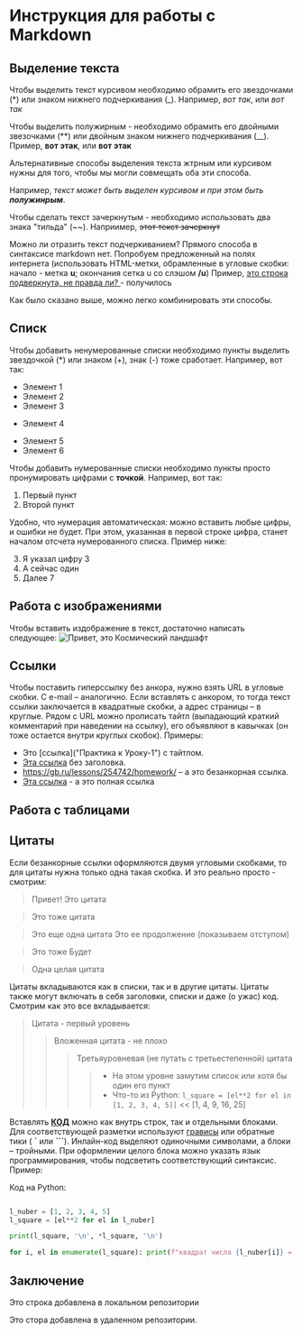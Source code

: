 # Инструкция для работы с Markdown

## Выделение текста
Чтобы выделить текст курсивом необходимо обрамить его звездочками (*) или знаком нижнего подчеркивания (_). Например, *вот так*, или _вот так_

Чтобы выделить полужирным - необходимо обрамить его двойными звезочками (**) или двойным знаком нижнего подчеркивания (__). 
Пример, **вот этак**, или __вот этак__

Альтернативные способы выделения текста жтрным или курсивом нужны для того, чтобы мы могли совмещать оба эти способа.

Например, _текст может быть выделен курсивом и при этом быть **полужинрым**_.

Чтобы сделать текст зачеркнутым - необходимо использовать два знака "тильда" (~~).
Наприимер, ~~этот текст зачеркнут~~

Можно ли отразить текст подчеркиванием?
Прямого способа в синтаксисе markdown нет. Попробуем предложенный на полях интернета (использовать HTML-метки, обрамленные в угловые скобки: начало - метка **u**; окончания сетка u со слэшом **/u**)
Пример,
<u> это строка подверкнута, не правда ли? </u> - получилось 

Как было сказано выше, можно легко комбинировать эти способы.

## Списк

Чтобы добавить ненумерованные списки необходимо пункты выделить звездочкой (*) или знаком (+), знак (-) тоже сработает.
Например, вот так:
* Элемент 1
* Элемент 2
* Элемент 3
+ Элемент 4
- Элемент 5
- Элемент 6

Чтобы добавить нумерованные списки необходимо пункты просто пронумировать цифрами с **точкой**.
Например, вот так:
1. Первый пункт
2. Второй пункт

Удобно, что нумерация автоматическая: можно вставить любые цифры, и ошибки не будет. При этом, указанная в первой строке цифра, станет началом отсчета нумерованного списка. Пример ниже:

3. Я указал цифру 3
1. А сейчас один
7. Далее 7

## Работа с изображениями

Чтобы вставить издображение в текст, достаточно написать следующее:
![Привет, это Космический ландшафт](Kosmos.jfif)

## Ссылки
Чтобы поставить гиперссылку без анкора, нужно взять URL в угловые скобки. С e-mail – аналогично.
Если вставлять с анкором, то тогда текст ссылки заключается в квадратные скобки, а адрес страницы – в круглые. Рядом с URL можно прописать тайтл (выпадающий краткий комментарий при наведении на ссылку), его объявляют в кавычках (он тоже остается внутри круглых скобок).
Примеры:

* Это [ссылка]("Практика к Уроку-1") с тайтлом.
* [Эта ссылка](https://gb.ru/lessons/254742/homework/) без заголовка.
* <https://gb.ru/lessons/254742/homework/> – а это безанкорная ссылка.
* [Эта ссылка](https://gb.ru/lessons/254742/homework/ "Практика к Уроку-1") - а это полная ссылка


## Работа с таблицами

## Цитаты
Если безанкорные ссылки оформляются двумя угловыми скобками, то для цитаты нужна только одна такая скобка. И это реально просто - смотрим:

> Привет! Это цитата

> Это тоже цитата

> Это еще одна цитата
Это ее продолжение (показываем отступом)

> Это тоже
Будет

>
> Одна целая цитата

Цитаты вкладываются как в списки, так и в другие цитаты. Цитаты также могут включать в себя заголовки, списки и даже (о ужас) код. Смотрим как это все вкладывается:

> Цитата - первый уровень
>> Вложенная цитата - не плохо
>>> Третьяуровневая (не путать с третьестепенной) цитата
>>>> * На этом уровне замутим список или хотя бы один его пункт
>>>> * Что-то из Python: `l_square = [el**2 for el in [1, 2, 3, 4, 5]]` << [1, 4, 9, 16, 25]
     
Вставлять <u>**КОД**</u> можно как внутрь строк, так и отдельными блоками. Для соответствующей разметки используют <u>грависы</u> или обратные тики ( **`** или **```**). Инлайн-код выделяют одиночными символами, а блоки – тройными. При оформлении целого блока можно указать язык программирования, чтобы подсветить соответствующий синтаксис. Пример:

Код на Python:

```python

l_nuber = [1, 2, 3, 4, 5]
l_square = [el**2 for el in l_nuber]

print(l_square, '\n', *l_square, '\n')

for i, el in enumerate(l_square): print(f"квадрат числа {l_nuber[i]} = {el}")
```

## Заключение

Это строка добавлена в локальном репозитории

Это стора добавлена в удаленном репозитории.

